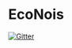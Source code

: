 # EcoNois

[![Gitter](https://badges.gitter.im/Join%20Chat.svg)](https://gitter.im/Luandro-com/EcoNois?utm_source=badge&utm_medium=badge&utm_campaign=pr-badge&utm_content=badge)